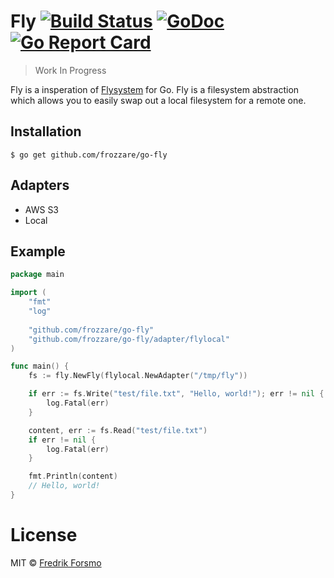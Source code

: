 # Fly [![Build Status](https://travis-ci.org/frozzare/go-fly.svg?branch=master)](https://travis-ci.org/frozzare/go-fly) [![GoDoc](https://godoc.org/github.com/frozzare/go-fly?status.svg)](https://godoc.org/github.com/frozzare/go-fly) [![Go Report Card](https://goreportcard.com/badge/github.com/frozzare/go-fly)](https://goreportcard.com/report/github.com/frozzare/go-fly)

> Work In Progress

Fly is a insperation of [Flysystem](https://flysystem.thephpleague.com/) for Go. Fly is a filesystem abstraction which allows you to easily swap out a local filesystem for a remote one.

## Installation

```
$ go get github.com/frozzare/go-fly
```

## Adapters

* AWS S3
* Local

## Example

```go
package main

import (
    "fmt"
    "log"
    
    "github.com/frozzare/go-fly"
    "github.com/frozzare/go-fly/adapter/flylocal"
)

func main() {
	fs := fly.NewFly(flylocal.NewAdapter("/tmp/fly"))

	if err := fs.Write("test/file.txt", "Hello, world!"); err != nil {
		log.Fatal(err)
	}

	content, err := fs.Read("test/file.txt")
	if err != nil {
		log.Fatal(err)
	}

	fmt.Println(content)
	// Hello, world!
}
```

# License

MIT © [Fredrik Forsmo](https://github.com/frozzare)
